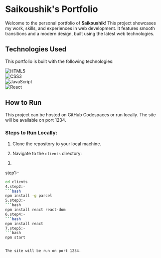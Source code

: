 # Saikoushik's Portfolio

Welcome to the personal portfolio of **Saikoushik**! This project showcases my work, skills, and experiences in web development. It features smooth transitions and a modern design, built using the latest web technologies.

## Technologies Used

This portfolio is built with the following technologies:

![HTML5](https://img.shields.io/badge/-HTML5-E34F26?style=flat&logo=html5&logoColor=ffffff) <br>
![CSS3](https://img.shields.io/badge/-CSS3-1572B6?style=flat&logo=css3&logoColor=ffffff) <br>
![JavaScript](https://img.shields.io/badge/-JavaScript-F7DF1E?style=flat&logo=javascript&logoColor=ffffff) <br>
![React](https://img.shields.io/badge/-React-61DAFB?style=flat&logo=react&logoColor=ffffff) <br>

## How to Run

This project can be hosted on GitHub Codespaces or run locally. The site will be available on port 1234.

### Steps to Run Locally:

1. Clone the repository to your local machine.
2. Navigate to the `clients` directory:

3.
step1:-
   ```bash
   cd clients 
4.step2:-
   ```bash
   npm install -g parcel
5.step3:-   
   ```bash
   npm install react react-dom 
6.step4:-   
   ```bash
   npm install react
7.step5:-
   ```bash
   npm start


The site will be run on port 1234. 
